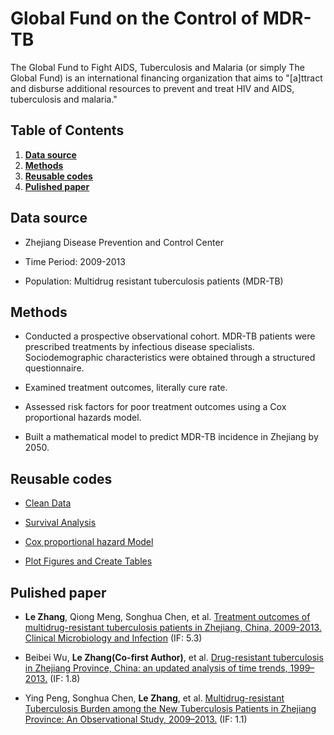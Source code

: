 # Global Fund on the Control of MDR-TB
The Global Fund to Fight AIDS, Tuberculosis and Malaria (or simply The Global Fund) is an international financing organization that aims to "[a]ttract and disburse additional resources to prevent and treat HIV and AIDS, tuberculosis and malaria."

## Table of Contents

1. **[Data source](#data-source)**
2. **[Methods](#methods)**
3. **[Reusable codes](#reusable-codes)**
4. **[Pulished paper](#pulished-paper)**

## Data source
- Zhejiang Disease Prevention and Control Center

- Time Period: 2009-2013

- Population: Multidrug resistant tuberculosis patients (MDR-TB)

## Methods
- Conducted a prospective observational cohort. MDR-TB patients were prescribed treatments by infectious disease specialists. Sociodemographic characteristics were obtained through a structured questionnaire. 

- Examined treatment outcomes, literally cure rate.

- Assessed risk factors for poor treatment outcomes using a Cox proportional hazards model.

- Built a mathematical model to predict MDR-TB incidence in Zhejiang by 2050.

## Reusable codes 

- [Clean Data](https://github.com/zhangle0127/GlobalFund_Zhejiang_MDR-TB_Project/tree/master/Clean_Data)

- [Survival Analysis](https://github.com/zhangle0127/GlobalFund_Zhejiang_MDR-TB_Project/tree/master/Survival_Analysis)

- [Cox proportional hazard Model](https://github.com/zhangle0127/GlobalFund_Zhejiang_MDR-TB_Project/tree/master/Cox_Regression_Model)

- [Plot Figures and Create Tables](https://github.com/zhangle0127/GlobalFund_Zhejiang_MDR-TB_Project/tree/master/Create_Tables_And_Figures)

## Pulished paper

- **Le Zhang**, Qiong Meng, Songhua Chen, et al. [Treatment outcomes of multidrug-resistant tuberculosis patients in Zhejiang, China, 2009-2013. Clinical Microbiology and Infection](https://doi.org/10.1016/j.cmi.2017.07.008) (IF: 5.3)

- Beibei Wu, **Le Zhang(Co-first Author)**, et al. [Drug-resistant tuberculosis in Zhejiang Province, China: an updated analysis of time trends, 1999–2013.](http://dx.doi.org/10.1080/16549716.2017.1293925) (IF: 1.8)

- Ying Peng, Songhua Chen, **Le Zhang**, et al. [Multidrug-resistant Tuberculosis Burden among the New Tuberculosis Patients in Zhejiang Province: An Observational Study, 2009–2013.](http://www.cmj.org/text.asp?2017/130/17/2021/213413) (IF: 1.1)



